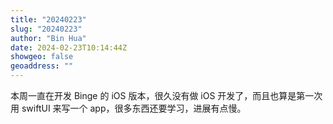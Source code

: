 ```yaml
---
title: "20240223"
slug: "20240223"
author: "Bin Hua"
date: 2024-02-23T10:14:44Z
showgeo: false
geoaddress: ""
---
```


本周一直在开发 Binge 的 iOS 版本，很久没有做 iOS 开发了，而且也算是第一次用 swiftUI 来写一个 app，很多东西还要学习，进展有点慢。